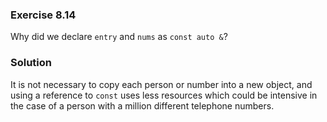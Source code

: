 ### Exercise 8.14

Why did we declare `entry` and `nums` as `const auto &`?

### Solution

It is not necessary to copy each person or number into a new object, and using a
reference to `const` uses less resources which could be intensive in the case of
a person with a million different telephone numbers.
